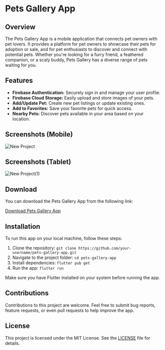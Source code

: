 # Pets Gallery App

## Overview

The Pets Gallery App is a mobile application that connects pet owners with pet lovers. It provides a platform for pet owners to showcase their pets for adoption or sale, and for pet enthusiasts to discover and connect with potential pets. Whether you're looking for a furry friend, a feathered companion, or a scaly buddy, Pets Gallery has a diverse range of pets waiting for you.

## Features

- **Firebase Authentication:** Securely sign in and manage your user profile.
- **Firebase Cloud Storage:** Easily upload and store images of your pets.
- **Add/Update Pet:** Create new pet listings or update existing ones.
- **Add to Favorites:** Save your favorite pets for quick access.
- **Nearby Pets:** Discover pets available in your area based on your location.


## Screenshots (Mobile)

![New Project](https://github.com/prasadrawas/pets_gallery/assets/78028165/b1291f65-a71b-4528-9582-7ec0c8f55753)


## Screenshots (Tablet)

![New Project(1)](https://github.com/prasadrawas/pets_gallery/assets/78028165/7c8c1728-4ce1-480e-8414-fc961db39163)


## Download

You can download the Pets Gallery App from the following link:

[Download Pets Gallery App](https://example.com/download-link)

## Installation

To run this app on your local machine, follow these steps:

1. Clone the repository: `git clone https://github.com/your-username/pets-gallery-app.git`
2. Navigate to the project folder: `cd pets-gallery-app`
3. Install dependencies: `flutter pub get`
4. Run the app: `flutter run`

Make sure you have Flutter installed on your system before running the app.

## Contributions

Contributions to this project are welcome. Feel free to submit bug reports, feature requests, or even pull requests to help improve the app.

## License

This project is licensed under the MIT License. See the [LICENSE](LICENSE) file for details.
